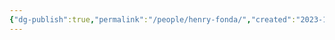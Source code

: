 ```yaml
---
{"dg-publish":true,"permalink":"/people/henry-fonda/","created":"2023-12-11","updated":"2023-12-11"}
---
```


